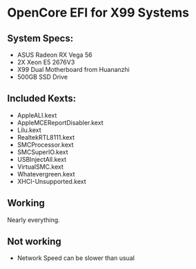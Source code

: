 # OpenCore EFI for X99 Systems

## System Specs:
- ASUS Radeon RX Vega 56
- 2X Xeon E5 2676V3
- X99 Dual Motherboard from Huananzhi
- 500GB SSD Drive

## Included Kexts:
- AppleALI.kext
- AppleMCEReportDisabler.kext
- Lilu.kext
- RealtekRTL8111.kext
- SMCProcessor.kext
- SMCSuperIO.kext
- USBInjectAll.kext
- VirtualSMC.kext
- Whatevergreen.kext
- XHCI-Unsupported.kext

## Working

Nearly everything.

## Not working
- Network Speed can be slower than usual


